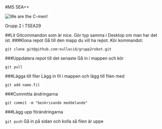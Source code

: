#MS SEA++


![We are the C-men!](http://i.imgur.com/1o7EmbK.png)

Grupp 2 i TSEA29

##Lit Gitcommandon som är nice.
Gör typ samma i Desktop om man har det ist.
###Klona repot
Gå till den mapp du vill ha repot.
Kör kommandot:


`git clone git@github.com:nullacid/grupp2robot.git`

###Uppdatera repot till det senaste
Gå in i mappen och kör

`git pull`

###Lägga till filer
Lägg in fil i mappen och lägg till filen med

`git add name.fil`

###Committa ändringarna

`git commit -m "beskrivande meddelande"`

###Lägg upp förändringarna

`git push`
Gå in på sidan och kolla så filen är uppe
